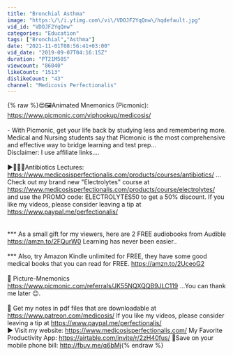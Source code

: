 ```yaml
---
title: "Bronchial Asthma"
image: "https:\/\/i.ytimg.com\/vi\/VDOJF2YqQnw\/hqdefault.jpg"
vid_id: "VDOJF2YqQnw"
categories: "Education"
tags: ["Bronchial","Asthma"]
date: "2021-11-01T08:56:41+03:00"
vid_date: "2019-09-07T04:16:15Z"
duration: "PT21M58S"
viewcount: "86040"
likeCount: "1513"
dislikeCount: "43"
channel: "Medicosis Perfectionalis"
---
```

{% raw %}😍🖼Animated Mnemonics (Picmonic): <a rel="nofollow" target="blank" href="https://www.picmonic.com/viphookup/medicosis/">https://www.picmonic.com/viphookup/medicosis/</a> <br /><br />- With Picmonic, get your life back by studying less and remembering more. Medical and Nursing students say that Picmonic is the most comprehensive and effective way to bridge learning and test prep...<br />Disclaimer: I use affiliate links....<br /><br />  ►👨‍🏫💊Antibiotics Lectures: <a rel="nofollow" target="blank" href="https://www.medicosisperfectionalis.com/products/courses/antibiotics/">https://www.medicosisperfectionalis.com/products/courses/antibiotics/</a>  ... Check out my brand new &quot;Electrolytes&quot; course at <a rel="nofollow" target="blank" href="https://www.medicosisperfectionalis.com/products/course/electrolytes/">https://www.medicosisperfectionalis.com/products/course/electrolytes/</a> and use the PROMO code: ELECTROLYTES50 to get a 50% discount. If you like my videos, please consider leaving a tip at <a rel="nofollow" target="blank" href="https://www.paypal.me/perfectionalis/">https://www.paypal.me/perfectionalis/</a><br /><br /><br />*** As a small gift for my viewers, here are 2 FREE audiobooks from Audible <a rel="nofollow" target="blank" href="https://amzn.to/2FQurW0">https://amzn.to/2FQurW0</a> Learning has never been easier..<br /><br />*** Also, try Amazon Kindle unlimited for FREE, they have some good medical books that you can read for FREE. <a rel="nofollow" target="blank" href="https://amzn.to/2UceoG2">https://amzn.to/2UceoG2</a><br /><br />🥰 Picture-Mnemonics <a rel="nofollow" target="blank" href="https://www.picmonic.com/referrals/JK55NQXQQB9JLC119">https://www.picmonic.com/referrals/JK55NQXQQB9JLC119</a> ...You can thank me later 😉.<br /><br />📗 Get my notes in pdf files that are downloadable at <a rel="nofollow" target="blank" href="https://www.patreon.com/medicosis/">https://www.patreon.com/medicosis/</a> If you like my videos, please consider leaving a tip at <a rel="nofollow" target="blank" href="https://www.paypal.me/perfectionalis/">https://www.paypal.me/perfectionalis/</a> <br />► Visit my website: <a rel="nofollow" target="blank" href="https://www.medicosisperfectionalis.com/">https://www.medicosisperfectionalis.com/</a> My Favorite Productivity App: <a rel="nofollow" target="blank" href="https://airtable.com/invite/r/2zH40fus/">https://airtable.com/invite/r/2zH40fus/</a> 📱Save on your mobile phone bill: <a rel="nofollow" target="blank" href="http://fbuy.me/q6bMj">http://fbuy.me/q6bMj</a>{% endraw %}
